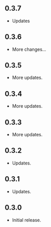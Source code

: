 ## 0.3.7 

* Updates

## 0.3.6 

* More changes...

## 0.3.5

* More updates.

## 0.3.4

* More updates.

## 0.3.3

* More updates.

## 0.3.2

* Updates.

## 0.3.1

* Updates.

## 0.3.0

* Initial release.

